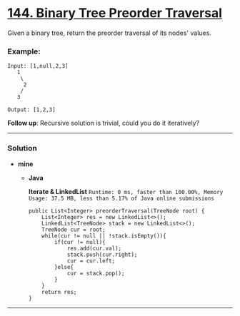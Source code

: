 # [144. Binary Tree Preorder Traversal](https://leetcode.com/problems/binary-tree-preorder-traversal/)

Given a binary tree, return the preorder traversal of its nodes' values.

### Example:
```
Input: [1,null,2,3]
   1
    \
     2
    /
   3

Output: [1,2,3]
```

**Follow up**: Recursive solution is trivial, could you do it iteratively?

---

### Solution
* **mine**
  * **Java**
  
    **Iterate & LinkedList** `Runtime: 0 ms, faster than 100.00%, Memory Usage: 37.5 MB, less than 5.17% of Java online submissions`
    ```
    public List<Integer> preorderTraversal(TreeNode root) {
        List<Integer> res = new LinkedList<>();
        LinkedList<TreeNode> stack = new LinkedList<>();
        TreeNode cur = root;
        while(cur != null || !stack.isEmpty()){
            if(cur != null){
                res.add(cur.val);
                stack.push(cur.right);
                cur = cur.left;
            }else{
                cur = stack.pop();
            }
        }
        return res;
    }
    ```
---
